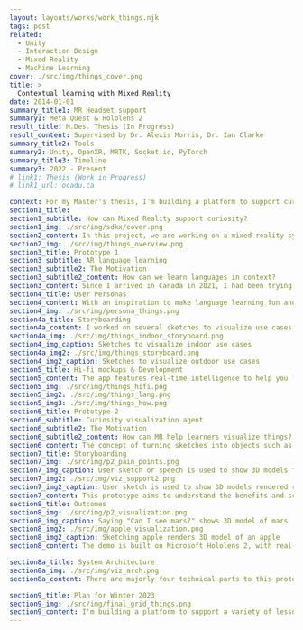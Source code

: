 ```yaml
---
layout: layouts/works/work_things.njk
tags: post
related:
  - Unity
  - Interaction Design
  - Mixed Reality
  - Machine Learning
cover: ./src/img/things_cover.png
title: >
  Contextual learning with Mixed Reality
date: 2014-01-01
summary_title1: MR Headset support
summary1: Meta Quest & Hololens 2
result_title: M.Des. Thesis (In Progress)
result_content: Supervised by Dr. Alexis Morris, Dr. Ian Clarke
summary_title2: Tools
summary2: Unity, OpenXR, MRTK, Socket.io, PyTorch
summary_title3: Timeline
summary3: 2022 - Present
# link1: Thesis (Work in Progress)
# link1_url: ocadu.ca

context: For my Master's thesis, I'm building a platform to support curiosity with Mixed Reality. Learners would be able to learn math concepts such as the volume of a cylinder when looking at a cup to biology concepts on how plant cells look like when near a plant.
section1_title:
section1_subtitle: How can Mixed Reality support curiosity?
section1_img: ./src/img/sdkx/cover.png
section2_content: In this project, we are working on a mixed reality system to support educational content. I present an approach to map multiple context sources from the real world for multi-modal learning with the learning agents using APIs (deep learning models) to support curiosity and improve knowledge recall among learners. The prototypes allow users to learn languages, science, history, general knowledge and mathematics concepts through the objects around them and the environment.
section2_img: ./src/img/things_overview.png
section3_title: Prototype 1
section3_subtitle: AR language learning
section3_subtitle2: The Motivation
section3_subtitle2_content: How can we learn languages in context?
section3_content: Since I arrived in Canada in 2021, I had been trying to learn French through different techniques. After a bit of research, I learned that immersion can significantly accelerate the learning process and I was motivated to build an app for smartglasses that could make learning languages fun and highly efficient for me and all the other language learners.
section4_title: User Personas
section4_content: With an inspiration to make language learning fun and efficient for certain concepts I started researching user personas for language learners. I wanted to target language learners who had started learning recently; beginners since the advanced concepts needed a deeper understanding of different languages for me and learn instructional design for teaching languages. Advanced learners can be a target for future work and further iterations of this concept.
section4_img: ./src/img/persona_things.png
section4a_title: Storyboarding
section4a_content: I worked on several sketches to visualize use cases and understand interactions that could help smart glasses users learn vocabulary or grammar.
section4a_img: ./src/img/things_indoor_storyboard.png
section4_img_caption: Sketches to visualize indoor use cases
section4a_img2: ./src/img/things_storyboard.png
section4_img2_caption: Sketches to visualize outdoor use cases
section5_title: Hi-fi mockups & Development
section5_content: The app features real-time intelligence to help you learn languages in an immersive context. When users wearing smart glasses look at any object around them, they see what’s that object called in the target language on the HUD(heads-up display) screen. It supports about 100 languages and allows the users can switch between languages by tapping on the capacitive touch panel on the glasses. The smart glasses display the translation of the object’s name and speak out the pronunciation as well.
section5_img: ./src/img/things_hifi.png
section5_img2: ./src/img/things_lang.png
section5_img3: ./src/img/things_how.png
section6_title: Prototype 2
section6_subtitle: Curiosity visualization agent
section6_subtitle2: The Motivation
section6_subtitle2_content: How can MR help learners visualize things?
section6_content: The concept of turning sketches into objects such as a chair, car, etc. is interesting and can be extended to drawing objects which don’t exist like purple apples or magical worlds of mushrooms with abstract gradients as the background. The interaction techniques for this expression in 3D spaces could be through 2D sketches and could provide learners with a natural way to imagine and create 3D spaces/objects. This technique could support curiosity by not limiting the learner’s imagination to the paper.
section7_title: Storyboarding
section7_img: ./src/img/p2_pain_points.png
section7_img_caption: User sketch or speech is used to show 3D models from database
section7_img2: ./src/img/viz_support2.png
section7_img2_caption: User sketch is used to show 3D models rendered real-time
section7_content: This prototype aims to understand the benefits and scope of a Mixed Reality visualization support system. To map out the use case of recognizing user intents such as drawings or speech and augmenting them in the MR space, I drew some use case sketches to visualize this tool.
section8_title: Outcomes
section8_img: ./src/img/p2_visualization.png
section8_img_caption: Saying "Can I see mars?" shows 3D model of mars
section8_img2: ./src/img/apple_visualization.png
section8_img2_caption: Sketching apple renders 3D model of an apple
section8_content: The demo is built on Microsoft Hololens 2, with real-time object detection from the sketch using a custom-trained model. The model is trained on the Google Quickdraw dataset and works with around 350 common objects (chairs, cars, apples, etc.). The 3D models are fetched from the SketchFab API. This allows for real-time searching for models such as an “apple”, filtering and finding a suitable model that is supported by Hololens 2, downloading it, and then rendering it in front of the user. The user can then use their hands to interact with these objects to either scale, rotate or move them in the space.

section8a_title: System Architecture
section8a_img: ./src/img/viz_arch.png
section8a_content: There are majorly four technical parts to this prototype, first, getting the paper crop from the camera stream, then, detecting the user-drawn object on the paper, using SketchFab to display the model, and finally adding the hand interaction abilities (rotate, scale and move) for the 3D model.

section9_title: Plan for Winter 2023
section9_img: ./src/img/final_grid_things.png
section9_content: I'm building a platform to support a variety of lessons where educators can add learning content such as Math lessons for the Surface area and volume, Biology lessons for plant cells, History lessons to learn about inventions etc. This creation tool will allow educators to create MR lessons easily from the web.
---
```

